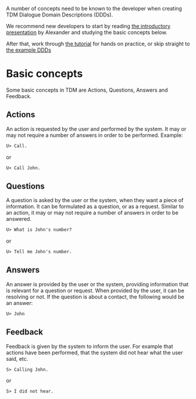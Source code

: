A number of concepts need to be known to the developer when creating TDM Dialogue Domain Descriptions (DDDs).

We recommend new developers to start by reading [the introductory presentation](https://github.com/Talkamatic/dialogue-domain-descriptions/blob/master/tdm-ddd-development.pdf) by Alexander and studying the basic concepts below.

After that, work through [the tutorial](tutorial) for hands on practice, or skip straight to [the example DDDs](examples)


# Basic concepts

Some basic concepts in TDM are Actions, Questions, Answers and Feedback.


## Actions

An action is requested by the user and performed by the system. It may or may not require a number of answers in order to be performed. Example:

```diff
U> Call.
```

or

```diff
U> Call John.
```


## Questions

A question is asked by the user or the system, when they want a piece of information. It can be formulated as a question, or as a request. Similar to an action, it may or may not require a number of answers in order to be answered.

```diff
U> What is John's number?
```

or

```diff
U> Tell me John's number.
```


## Answers

An answer is provided by the user or the system, providing information that is relevant for a question or request. When provided by the user, it can be resolving or not. If the question is about a contact, the following would be an answer:

```diff
U> John
```


## Feedback

Feedback is given by the system to inform the user. For example that actions have been performed, that the system did not hear what the user said, etc.

```diff
S> Calling John.
```

or

```diff
S> I did not hear.
```
